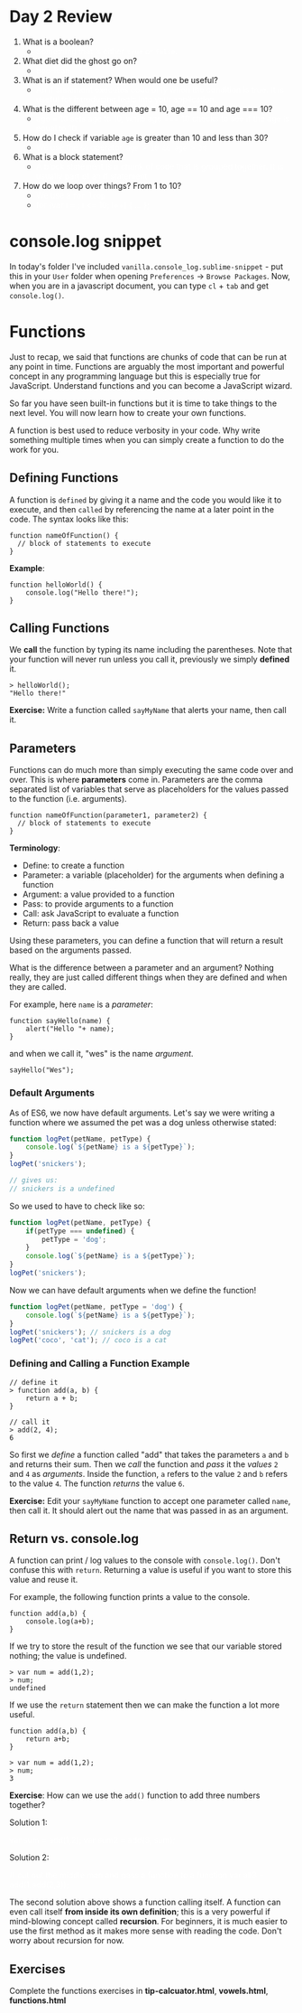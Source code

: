 <style>
	.note {
		display: none; /* Hide teachers notes */
	}

	.solution, .solution pre, .solution code {
		color:white;
	}
	.solution:hover, .solution:hover pre, .solution:hover code {
		color:black;
	}
	.solution code {
		border:none;
	}
	.solution:hover code {
		border: 1px solid #ddd;
	}

</style>

# Day 2 Review

1. What is a boolean?
	* <span class="solution">Something that is either `true` or `false`. </span>
2. What diet did the ghost go on? 
	* <span class="solution">boo-lean</span>
2. What is an if statement? When would one be useful?
	* <span class="solution">An if statement executes code only when the condition is true. It is useful for introducing logic into your application. </span>
3. What is the different between age = 10, age == 10 and age === 10?
	* <span class="solution">age = 10 sets age to 10, while age === 10 checks to see if the age is equal to 10.</span>
4. How do I check if variable `age` is greater than 10 and less than 30?
	* <span class="solution">We  use the `&&` operator. `age > 10 && age > 30`</span>
5. What is a block statement?
	* <span class="solution">A block statement is a chunk of code that is grouped together. It is usually part of an if statement</span>
6. How do we loop over things? From 1 to 10?
	* <span class="solution">We use a `for loop`</span>
	* <span class="solution">for (var i = ; i <= 10; i++) { ... };</span>



# console.log snippet

In today's folder I've included `vanilla.console_log.sublime-snippet` - put this in your `User` folder when opening `Preferences` → `Browse Packages`. Now, when you are in a javascript document, you can type `cl` + `tab` and get `console.log()`.


# Functions

Just to recap, we said that functions are chunks of code that can be run at any point in time. Functions are arguably the most important and powerful concept in any programming language but this is especially true for JavaScript. Understand functions and you can become a JavaScript wizard.

So far you have seen built-in functions but it is time to take things to the next level. You will now learn how to create your own functions. 

A function is best used to reduce verbosity in your code. Why write something multiple times when you can simply create a function to do the work for you.

## Defining Functions

A function is `defined` by giving it a name and the code you would like it to execute, and then `called` by referencing the name at a later point in the code. The syntax looks like this:

```
function nameOfFunction() {
  // block of statements to execute
}
```

**Example**:

```
function helloWorld() {
	console.log("Hello there!");
}
```

## Calling Functions
We __call__ the function by typing its name including the parentheses. Note that your function will never run unless you call it, previously we simply __defined__ it.

```
> helloWorld();
"Hello there!"
```

**Exercise:** Write a function called `sayMyName` that alerts your name, then call it.

## Parameters

Functions can do much more than simply executing the same code over and over. This is where **parameters** come in. Parameters are the comma separated list of variables that serve as placeholders for the values passed to the function (i.e. arguments).

```
function nameOfFunction(parameter1, parameter2) {
  // block of statements to execute
}
```

**Terminology**:

- Define: to create a function
- Parameter: a variable (placeholder) for the arguments when defining a function
- Argument: a value provided to a function
- Pass: to provide arguments to a function
- Call: ask JavaScript to evaluate a function
- Return: pass back a value

Using these parameters, you can define a function that will return a result based on the arguments passed.

What is the difference between a parameter and an argument? Nothing really, they are just called different things when they are defined and when they are called.  

For example, here `name` is a _parameter_:

	function sayHello(name) {
		alert("Hello "+ name);
	}

and when we call it, "wes" is the name _argument_.

	sayHello("Wes");

### Default Arguments

As of ES6, we now have default arguments. Let's say we were writing a function where we assumed the pet was a dog unless otherwise stated:

```js
function logPet(petName, petType) {
	console.log(`${petName} is a ${petType}`);
}
logPet('snickers'); 

// gives us:
// snickers is a undefined
```

So we used to have to check like so:
```js
function logPet(petName, petType) {
	if(petType === undefined) {
		petType = 'dog';
	}
	console.log(`${petName} is a ${petType}`);
}
logPet('snickers'); 
```

Now we can have default arguments when we define the function!

```js
function logPet(petName, petType = 'dog') {
	console.log(`${petName} is a ${petType}`);
}
logPet('snickers'); // snickers is a dog
logPet('coco', 'cat'); // coco is a cat

```


### Defining and Calling a Function Example

```
// define it
> function add(a, b) {
	return a + b;
}

// call it
> add(2, 4);
6
```

So first we *define* a function called "add" that takes the parameters `a` and `b` and returns their sum. Then we *call* the function and *pass* it the *values* `2` and `4` as *arguments*. Inside the function, `a` refers to the value `2` and `b` refers to the value `4`. The function *returns* the value `6`.

**Exercise:** Edit your `sayMyName` function to accept one parameter called `name`, then call it. It should alert out the name that was passed in as an argument. 

## Return vs. console.log

A function can print / log values to the console with `console.log()`. Don't confuse this with `return`. Returning a value is useful if you want to store this value and reuse it.

For example, the following function prints a value to the console.

```
function add(a,b) {
	console.log(a+b);
}
```
If we try to store the result of the function we see that our variable stored nothing; the value is undefined.

```
> var num = add(1,2);
> num;
undefined
```

If we use the `return` statement then we can make the function a lot more useful.

```
function add(a,b) {
	return a+b;
}
```

```
> var num = add(1,2);
> num;
3
```

**Exercise**: How can we use the `add()` function to add three numbers together?

Solution 1:

<div class="solution">
	var sum = add(1,2);
	var sum2 = add(3, sum);
</div>

Solution 2:

<div class="solution">
	// cut out the middle man and pass a function to a function
	var all3 = add(1,add(2,3));
</div>

The second solution above shows a function calling itself. A function can even call itself **from inside its own definition**; this is a very powerful if mind-blowing concept called **recursion**. For beginners, it is much easier to use the first method as it makes more sense with reading the code. Don't worry about recursion for now.


## Exercises

Complete the functions exercises in **tip-calcuator.html**, **vowels.html**, **functions.html**

